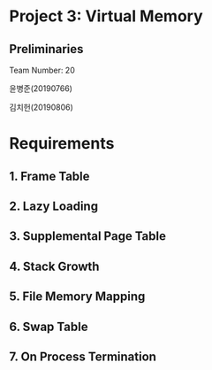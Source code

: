 # Project 3: Virtual Memory

## Preliminaries

Team Number: 20

윤병준(20190766)

김치헌(20190806)

# Requirements

## 1. Frame Table

## 2. Lazy Loading

## 3. Supplemental Page Table

## 4. Stack Growth

## 5. File Memory Mapping

## 6. Swap Table

## 7. On Process Termination